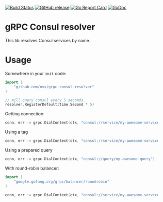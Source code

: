 [![Build Status](https://travis-ci.org/ekomobile/grpc-consul-resolver.svg)](https://travis-ci.org/ekomobile/grpc-consul-resolver)
[![GitHub release](https://img.shields.io/github/release/nvx/grpc-consul-resolver.svg)](https://github.com/ekomobile/nvx/releases)
[![Go Report Card](https://goreportcard.com/badge/github.com/nvx/grpc-consul-resolver)](https://goreportcard.com/report/github.com/nvx/grpc-consul-resolver)
[![GoDoc](https://godoc.org/github.com/nvx/grpc-consul-resolver?status.svg)](https://godoc.org/github.com/nvx/grpc-consul-resolver)

# gRPC Consul resolver
This lib resolves Consul services by name. 

# Usage

Somewhere in your `init` code: 
```go
import (
    "github.com/nvx/grpc-consul-resolver"
)

// Will query consul every 5 seconds.
resolver.RegisterDefault(time.Second * 5)
```

Getting connection:
```go
conn, err := grpc.DialContext(ctx, "consul://service/my-awesome-service")
```

Using a tag
```go
conn, err := grpc.DialContext(ctx, "consul://service/my-awesome-service/http")
```

Using a prepared query
```go
conn, err := grpc.DialContext(ctx, "consul://query/my-awesome-query")
```

With round-robin balancer:
```go
import (
    "google.golang.org/grpc/balancer/roundrobin"
)

conn, err := grpc.DialContext(ctx, "consul://service/my-awesome-service", grpc.WithBalancerName(roundrobin.Name))
```
